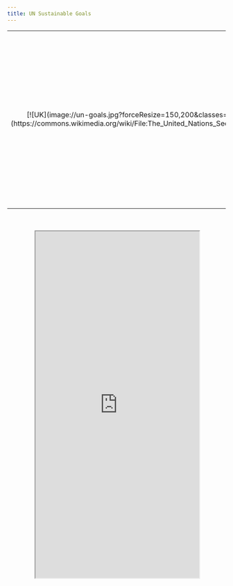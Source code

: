 ```yaml
---
title: UN Sustainable Goals
---
```


<table>
	<tr>
		<td width="25%" style="text-align: center;" markdown="1">[![UK](image://un-goals.jpg?forceResize=150,200&classes=header-image)](https://commons.wikimedia.org/wiki/File:The_United_Nations_Secretariat_Building.jpg)</td>
		<td width="75%"><h2>UN Sustainable Goals</h2>This module of the UK Digital Twin provides a map visualisation of Indicator 9.4.1 (CO<sub>2</sub> emission per unit value). Mouse over a node on the map to view the Capacity, Fuel, and Indicator metrics.</td>
	</tr>
</table>
<br><br>

<div id="map-container" class="full-width" style="height: 800px;">
	<div id="map-inner" style="width: 75%; height: 100%; margin: 0 auto; position: relative;">
		<iframe id="map-frame" width="100%" height="100%" src="http://localhost:4002/" />
	</div>
</div>
<br>

[plugin:content-inject](/modular/partners)

